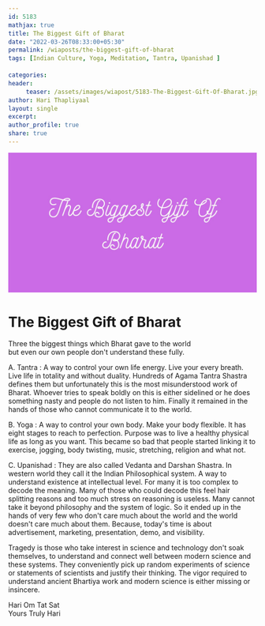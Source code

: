 ```yaml
--- 
id: 5183
mathjax: true  
title: The Biggest Gift of Bharat
date: "2022-03-26T08:33:00+05:30"
permalink: /wiaposts/the-biggest-gift-of-bharat
tags: [Indian Culture, Yoga, Meditation, Tantra, Upanishad ]    

categories: 
header:
     teaser: /assets/images/wiapost/5183-The-Biggest-Gift-Of-Bharat.jpg
author: Hari Thapliyaal 
layout: single 
excerpt:  
author_profile: true 
share: true 
---
```


![The Biggest Gift of Bharat](/assets/images/wiapost/5183-The-Biggest-Gift-Of-Bharat.jpg)     
   
# The Biggest Gift of Bharat  
        
Three the biggest things which Bharat gave to the world     
but even our own people don't understand these fully.    
    
A. Tantra : A way to control your own life energy. Live your every breath. Live life in totality and without duality. Hundreds of Agama Tantra Shastra defines them but unfortunately this is the most misunderstood work of Bharat. Whoever tries to speak boldly on this is either sidelined or he does something nasty and people do not listen to him. Finally it remained in the hands of those who cannot communicate it to the world.    
    
B. Yoga : A way to control your own body. Make your body flexible. It has eight stages to reach to perfection. Purpose was to live a healthy physical life as long as you want. This became so bad that people started linking it to exercise, jogging, body twisting, music, stretching, religion and what not.    
    
C. Upanishad : They are also called Vedanta and Darshan Shastra. In western world they call it the Indian Philosophical system. A way to understand existence at intellectual level. For many it is too complex to decode the meaning. Many of those who could decode this feel hair splitting reasons and too much stress on reasoning is useless. Many cannot take it beyond philosophy and the system of logic. So it ended up in the hands of very few who don't care much about the world and the world doesn't care much about them. Because, today's time is about advertisement, marketing, presentation, demo, and visibility.    
    
Tragedy is those who take interest in science and technology don't soak themselves, to understand and connect well between modern science and these systems. They conveniently pick up random experiments of science or statements of scientists and justify their thinking. The vigor required to understand ancient Bhartiya work and modern science is either missing or insincere.    
    
Hari Om Tat Sat     
Yours Truly Hari    
